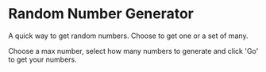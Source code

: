 # Random Number Generator

A quick way to get random numbers. Choose to get one or a set of many. 

Choose a max number, select how many numbers to generate and click 'Go' to get your numbers.

